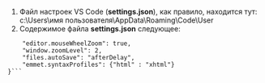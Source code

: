 1. Файл настроек VS Code (**settings.json**), как правило, находится тут: c:\Users\имя пользователя\AppData\Roaming\Code\User
2. Содержимое файла **settings.json** следующее:
```{
    "editor.mouseWheelZoom": true,
    "window.zoomLevel": 2,
    "files.autoSave": "afterDelay",
    "emmet.syntaxProfiles": {"html" : "xhtml"}
}```
